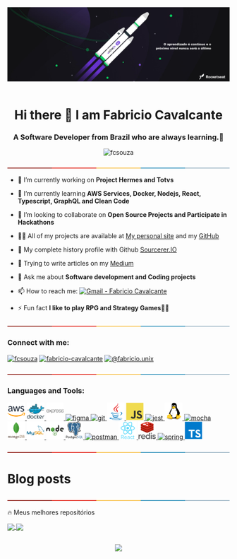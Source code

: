 <img width="auto" src=".github\logo.png">
<br>
<br>
<h1 align="center">Hi there 👋 I am Fabricio Cavalcante</h1>
<h3 align="center">A Software Developer from Brazil who are always learning.📖</h3>

<p align="center"> <img src="https://komarev.com/ghpvc/?username=fcsouza" alt="fcsouza" /> </p>

[![-----------------------------------------------------](https://raw.githubusercontent.com/fcsouza/fcsouza/master/.github/colored.png)](#installation)

- 🔭 I’m currently working on **Project Hermes and Totvs**

- 🌱 I’m currently learning **AWS Services, Docker, Nodejs, React, Typescript, GraphQL and Clean Code**

- 👯 I’m looking to collaborate on **Open Source Projects and Participate in Hackathons**

- 👨‍💻 All of my projects are available at [My personal site](https://www.fabricio-dev.com.br/) and my [GitHub](https://github.com/fcsouza)

- 📕 My complete history profile with Github [Sourcerer.IO](https://sourcerer.io/fcsouza)

- 📝 Trying to write articles on my [Medium](https://medium.com/@fabricio.unix)

- 💬 Ask me about **Software development and Coding projects**

- 📫 How to reach me: <a href="mailto:fabricio.unix@gmail.com" target="_blank" >
  <img alt="Gmail - Fabricio Cavalcante" src="https://img.shields.io/badge/-Gmail-c14438?style=flat-square&logo=Gmail&logoColor=white&link=mailto:fabricio.unix@gmail.com&longCache=true">
</a>

- ⚡ Fun fact **I like to play RPG and Strategy Games🧙‍♂️**

[![-----------------------------------------------------](https://raw.githubusercontent.com/fcsouza/fcsouza/master/.github/colored.png)](#installation)

<p align="left">
<h3 align="left">Connect with me:</h3>
<a href="https://dev.to/fcsouza" target="blank"><img align="center" src="https://cdn.jsdelivr.net/npm/simple-icons@3.0.1/icons/dev-dot-to.svg" alt="fcsouza" height="30" width="40" /></a>
<a href="https://linkedin.com/in/fabricio-cavalcante" target="blank"><img align="center" src="https://cdn.jsdelivr.net/npm/simple-icons@3.0.1/icons/linkedin.svg" alt="fabricio-cavalcante" height="30" width="40" /></a>
<a href="https://medium.com/@fabricio.unix" target="blank"><img align="center" src="https://cdn.jsdelivr.net/npm/simple-icons@3.0.1/icons/medium.svg" alt="@fabricio.unix" height="30" width="40" /></a>
</p>

[![-----------------------------------------------------](https://raw.githubusercontent.com/fcsouza/fcsouza/master/.github/colored.png)](#installation)

<h3 align="left">Languages and Tools:</h3>
<p align="left"> <a href="https://aws.amazon.com" target="_blank"> <img src="https://raw.githubusercontent.com/devicons/devicon/master/icons/amazonwebservices/amazonwebservices-original-wordmark.svg" alt="aws" width="40" height="40"/> </a> <a href="https://www.docker.com/" target="_blank"> <img src="https://raw.githubusercontent.com/devicons/devicon/master/icons/docker/docker-original-wordmark.svg" alt="docker" width="40" height="40"/> </a> <a href="https://expressjs.com" target="_blank"> <img src="https://raw.githubusercontent.com/devicons/devicon/master/icons/express/express-original-wordmark.svg" alt="express" width="40" height="40"/> </a> <a href="https://www.figma.com/" target="_blank"> <img src="https://www.vectorlogo.zone/logos/figma/figma-icon.svg" alt="figma" width="40" height="40"/> </a> <a href="https://git-scm.com/" target="_blank"> <img src="https://www.vectorlogo.zone/logos/git-scm/git-scm-icon.svg" alt="git" width="40" height="40"/> </a> <a href="https://www.java.com" target="_blank"> <img src="https://raw.githubusercontent.com/devicons/devicon/master/icons/java/java-original.svg" alt="java" width="40" height="40"/> </a> <a href="https://developer.mozilla.org/en-US/docs/Web/JavaScript" target="_blank"> <img src="https://raw.githubusercontent.com/devicons/devicon/master/icons/javascript/javascript-original.svg" alt="javascript" width="40" height="40"/> </a> <a href="https://jestjs.io" target="_blank"> <img src="https://www.vectorlogo.zone/logos/jestjsio/jestjsio-icon.svg" alt="jest" width="40" height="40"/> </a> <a href="https://www.linux.org/" target="_blank"> <img src="https://raw.githubusercontent.com/devicons/devicon/master/icons/linux/linux-original.svg" alt="linux" width="40" height="40"/> </a> <a href="https://mochajs.org" target="_blank"> <img src="https://www.vectorlogo.zone/logos/mochajs/mochajs-icon.svg" alt="mocha" width="40" height="40"/> </a> <a href="https://www.mongodb.com/" target="_blank"> <img src="https://raw.githubusercontent.com/devicons/devicon/master/icons/mongodb/mongodb-original-wordmark.svg" alt="mongodb" width="40" height="40"/> </a> <a href="https://www.mysql.com/" target="_blank"> <img src="https://raw.githubusercontent.com/devicons/devicon/master/icons/mysql/mysql-original-wordmark.svg" alt="mysql" width="40" height="40"/> </a> <a href="https://nodejs.org" target="_blank"> <img src="https://raw.githubusercontent.com/devicons/devicon/master/icons/nodejs/nodejs-original-wordmark.svg" alt="nodejs" width="40" height="40"/> </a> <a href="https://www.postgresql.org" target="_blank"> <img src="https://raw.githubusercontent.com/devicons/devicon/master/icons/postgresql/postgresql-original-wordmark.svg" alt="postgresql" width="40" height="40"/> </a> <a href="https://postman.com" target="_blank"> <img src="https://www.vectorlogo.zone/logos/getpostman/getpostman-icon.svg" alt="postman" width="40" height="40"/> </a> <a href="https://reactjs.org/" target="_blank"> <img src="https://raw.githubusercontent.com/devicons/devicon/master/icons/react/react-original-wordmark.svg" alt="react" width="40" height="40"/> </a> <a href="https://redis.io" target="_blank"> <img src="https://raw.githubusercontent.com/devicons/devicon/master/icons/redis/redis-original-wordmark.svg" alt="redis" width="40" height="40"/> </a> <a href="https://spring.io/" target="_blank"> <img src="https://www.vectorlogo.zone/logos/springio/springio-icon.svg" alt="spring" width="40" height="40"/> </a> <a href="https://www.typescriptlang.org/" target="_blank"> <img src="https://raw.githubusercontent.com/devicons/devicon/master/icons/typescript/typescript-original.svg" alt="typescript" width="40" height="40"/> </a> </p>


[![-----------------------------------------------------](https://raw.githubusercontent.com/fcsouza/fcsouza/master/.github/colored.png)](#installation)

# Blog posts

<!-- BLOG-POST-LIST:START -->
<!-- BLOG-POST-LIST:END -->

[![-----------------------------------------------------](https://raw.githubusercontent.com/fcsouza/fcsouza/master/.github/colored.png)](#installation)

🔥 Meus melhores repositórios

<a href="https://github.com/fcsouza/ecoleta">
  <img align="center" src="https://github-readme-stats.anuraghazra1.vercel.app/api/pin/?username=fcsouza&repo=ecoleta&title_color=fff&icon_color=79ff97&text_color=9f9f9f&bg_color=151515" />
</a>
<a href="https://github.com/fcsouza/psi-pra-todos">
  <img align="center" src="https://github-readme-stats.anuraghazra1.vercel.app/api/pin/?username=fcsouza&repo=psi-pra-todos&title_color=fff&icon_color=79ff97&text_color=9f9f9f&bg_color=151515" />
</a>

<br/>
<br/>

<p align="center">
  <a href="https://github.com/fcsouza" rel="noopener">
 <img src="https://github-readme-stats.vercel.app/api?username=fcsouza&show_icons=true&theme=dark&count_private=true" ></a>
</p>